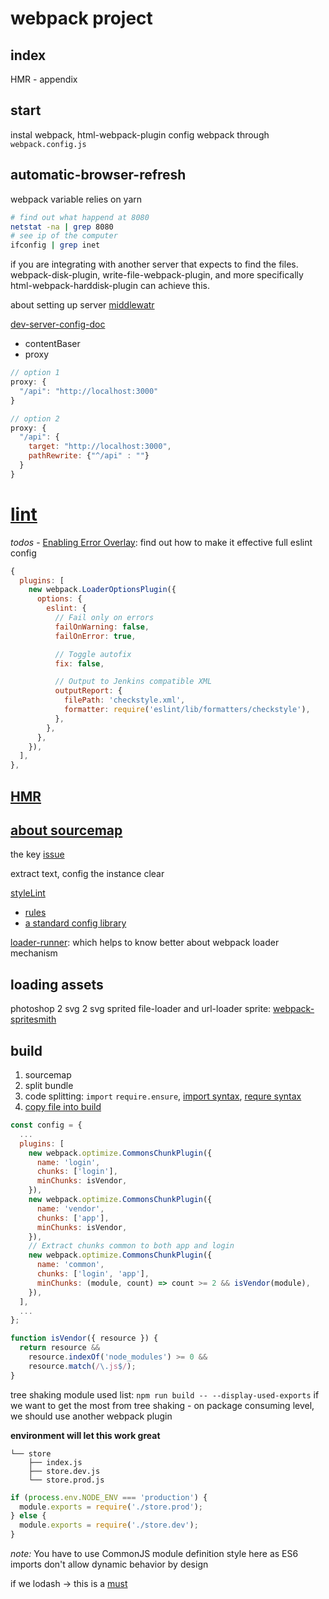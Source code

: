 # webpack project

## index
HMR - appendix

## start

instal webpack, html-webpack-plugin
config webpack through `webpack.config.js`

## automatic-browser-refresh
webpack variable relies on yarn

```bash
# find out what happend at 8080
netstat -na | grep 8080
# see ip of the computer
ifconfig | grep inet
```

 if you are integrating with another server that expects to find the files. webpack-disk-plugin, write-file-webpack-plugin, and more specifically html-webpack-harddisk-plugin can achieve this.

about setting up server [middlewatr](https://survivejs.com/webpack/developing/automatic-browser-refresh/#alternate-ways-to-use-webpack-dev-server)

[dev-server-config-doc](https://webpack.js.org/configuration/dev-server/)

- contentBaser
- proxy

```js
// option 1
proxy: {
  "/api": "http://localhost:3000"
}

// option 2
proxy: {
  "/api": {
    target: "http://localhost:3000",
    pathRewrite: {"^/api" : ""}
  }
}
```

# [lint](https://survivejs.com/webpack/developing/linting/)
_todos_ - [Enabling Error Overlay](https://survivejs.com/webpack/developing/linting/#enabling-error-overlay): find out how to make it effective
full eslint config
```js
{
  plugins: [
    new webpack.LoaderOptionsPlugin({
      options: {
        eslint: {
          // Fail only on errors
          failOnWarning: false,
          failOnError: true,

          // Toggle autofix
          fix: false,

          // Output to Jenkins compatible XML
          outputReport: {
            filePath: 'checkstyle.xml',
            formatter: require('eslint/lib/formatters/checkstyle'),
          },
        },
      },
    }),
  ],
},
```

## [HMR](https://survivejs.com/webpack/appendices/hmr)

## [about sourcemap](https://survivejs.com/webpack/styling/loading/#enabling-source-maps)
the key [issue](https://github.com/webpack-contrib/css-loader/issues/29)

extract text, config the instance clear

[styleLint](https://stylelint.io/)
  - [rules](https://stylelint.io/user-guide/rules/)
  - [a standard config library](https://github.com/stylelint/stylelint-config-standard)

[loader-runner](https://www.npmjs.com/package/loader-runner):
  which helps to know better about webpack loader mechanism


## loading assets

photoshop 2 svg 2 svg sprited
file-loader and url-loader
sprite: [webpack-spritesmith](https://www.npmjs.com/package/webpack-spritesmith)


## build
1. sourcemap
2. split bundle
3. code splitting: `import` `require.ensure`, [import syntax](https://survivejs.com/webpack/building/code-splitting/#dynamic-import-), [requre syntax](https://survivejs.com/webpack/building/code-splitting/#-require-ensure-)
4. [copy file into build](https://survivejs.com/webpack/building/tidying-up/#copying-files)

```js webpack.config.js
const config = {
  ...
  plugins: [
    new webpack.optimize.CommonsChunkPlugin({
      name: 'login',
      chunks: ['login'],
      minChunks: isVendor,
    }),
    new webpack.optimize.CommonsChunkPlugin({
      name: 'vendor',
      chunks: ['app'],
      minChunks: isVendor,
    }),
    // Extract chunks common to both app and login
    new webpack.optimize.CommonsChunkPlugin({
      name: 'common',
      chunks: ['login', 'app'],
      minChunks: (module, count) => count >= 2 && isVendor(module),
    }),
  ],
  ...
};

function isVendor({ resource }) {
  return resource &&
    resource.indexOf('node_modules') >= 0 &&
    resource.match(/\.js$/);
}
```

tree shaking module used list: `npm run build -- --display-used-exports`
if we want to get the most from tree shaking - on package consuming level, we should use another webpack plugin


__environment will let this work great__
```tree
└── store
    ├── index.js
    ├── store.dev.js
    └── store.prod.js
```

```js
if (process.env.NODE_ENV === 'production') {
  module.exports = require('./store.prod');
} else {
  module.exports = require('./store.dev');
}
```
_note:_ You have to use CommonJS module definition style here as ES6 imports don't allow dynamic behavior by design

if we lodash -> this is a [must](https://www.npmjs.com/package/lodash-webpack-plugin)


